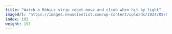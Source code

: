```yaml
---
title: "Watch a Möbius strip robot move and climb when hit by light"
imageUrl: "https://images.newscientist.com/wp-content/uploads/2024/05/09111839/SEI_203048851.jpg?width=788"
index: 193
weight: 193
---
```


